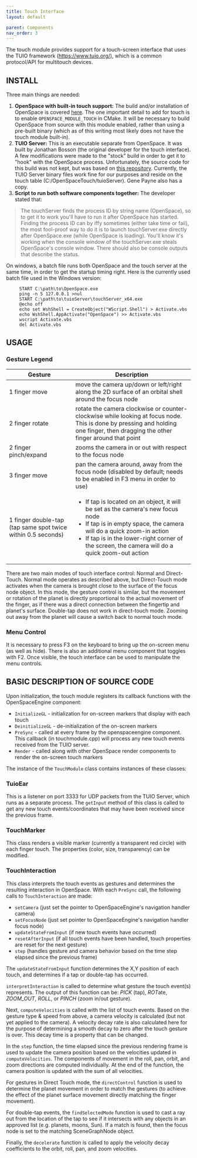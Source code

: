 ```yaml
---
title: Touch Interface
layout: default

parent: Components
nav_order: 3
---
```


The touch module provides support for a touch-screen interface that uses the TUIO framework (https://www.tuio.org/), which is a common protocol/API for multitouch devices.

## INSTALL
Three main things are needed:
1. **OpenSpace with built-in touch support:**  The build and/or installation of OpenSpace is covered [here](https://github.com/OpenSpace/OpenSpace/wiki/Compiling).  The one important detail to add for touch is to enable `OPENSPACE_MODULE_TOUCH` in CMake.  It will be necessary to build OpenSpace from source with this module enabled, rather than using a pre-built binary (which as of this writing most likely does not have the touch module built-in).
2. **TUIO Server:**  This is an executable separate from OpenSpace.  It was built by Jonathan Bosson (the original developer for the touch interface).  A few modifications were made to the "stock" build in order to get it to "hook" with the OpenSpace process.  Unfortunately, the source code for this build was not kept, but was based on [this repository](https://github.com/vialab/Touch2Tuio/tree/master/TouchHook).  Currently, the TUIO Server binary files work fine for our purposes and reside on the touch table (C:/OpenSpaceTouch/tuioServer).  Gene Payne also has a copy.
3. **Script to run both software components together:**  The developer stated that:
> The touchServer finds the process ID by string name (OpenSpace), so to get it to work you'll have to run it after OpenSpace has started. Finding the process ID can by iffy sometimes (either take time or fail), the most fool-proof way to do it is to launch touchServer.exe directly after OpenSpace.exe (while OpenSpace is loading).  You'll know it's working when the console window of the touchServer.exe steals OpenSpace's console window.  There should also be console outputs that describe the status.

On windows, a batch file runs both OpenSpace and the touch server at the same time, in order to get the startup timing right.  Here is the currently used batch file used in the Windows version:
```
     START C:\path\to\OpenSpace.exe
     ping -n 5 127.0.0.1 >nul
     START C:\path\to\tuioServer\touchServer_x64.exe
     @echo off
     echo set WshShell = CreateObject("WScript.Shell") > Activate.vbs
     echo WshShell.AppActivate("OpenSpace") >> Activate.vbs
     wscript Activate.vbs
     del Activate.vbs
```

## USAGE
### Gesture Legend

| Gesture | Description |
|---------|-------------|
|1 finger move | move the camera up/down or left/right along the 2D surface of an orbital shell around the focus node|
|2 finger rotate | rotate the camera clockwise or counter-clockwise while looking at focus node.  This is done by pressing and holding one finger, then dragging the other finger around that point|
|2 finger pinch/expand | zooms the camera in or out with respect to the focus node|
|3 finger move | pan the camera around, away from the focus node (disabled by default; needs to be enabled in F3 menu in order to use)|
|1 finger double-tap (tap same spot twice within 0.5 seconds) |<ul><li>If tap is located on an object, it will be set as the camera's new focus node</li><li>If tap is in empty space, the camera will do a quick zoom-in action</li><li>If tap is in the lower-right corner of the screen, the camera will do a quick zoom-out action</li></ul>|

There are two main modes of touch interface control: Normal and Direct-Touch.  Normal mode operates as described above, but Direct-Touch mode activates when the camera is brought close to the surface of the focus node object.  In this mode, the gesture control is similar, but the movement or rotation of the planet is directly proportional to the actual movement of the finger, as if there was a direct connection between the fingertip and planet's surface.  Double-tap does not work in direct-touch mode.  Zooming out away from the planet will cause a switch back to normal touch mode.

### Menu Control
It is necessary to press F3 on the keyboard to bring up the on-screen menu (as well as hide).  There is also an additional menu component that toggles with F2.  Once visible, the touch interface can be used to manipulate the menu controls.

## BASIC DESCRIPTION OF SOURCE CODE
Upon initialization, the touch module registers its callback functions with the OpenSpaceEngine component:
  * `InitializeGL` - initialization for on-screen markers that display with each touch
  * `DeinitializeGL` - de-initialization of the on-screen markers
  * `PreSync` - called at every frame by the openspaceengine component.  This callback (in touchmodule.cpp) will process any new touch events received from the TUIO server.
  * `Render` - called along with other OpenSpace render components to render the on-screen touch markers

The instance of the `TouchModule` class contains instances of these classes:
### TuioEar
This is a listener on port 3333 for UDP packets from the TUIO Server, which runs as a separate process.  The `getInput` method of this class is called to get any new touch events/coordinates that may have been received since the previous frame.
### TouchMarker
This class renders a visible marker (currently a transparent red circle) with each finger touch.  The properties (color, size, transparency) can be modified.
### TouchInteraction
This class interprets the touch events as gestures and determines the resulting interaction in OpenSpace.
With each `PreSync` call, the following calls to `TouchInteraction` are made:
  * `setCamera` (just set the pointer to OpenSpaceEngine's navigation handler camera)
  * `setFocusNode` (just set pointer to OpenSpaceEngine's navigation handler focus node)
  * `updateStateFromInput` (if new touch events have occurred)
  * `resetAfterInput` (if all touch events have been handled, touch properties are reset for the next gesture)
  * `step` (handles gesture and camera behavior based on the time step elapsed since the previous frame)

The `updateStateFromInput` function determines the X,Y position of each touch, and determines if a tap or double-tap has occurred.

`interpretInteraction` is called to determine what gesture the touch event(s) represents.  The output of this function can be: *PICK* (tap), *ROT*ate, *ZOOM_OUT*, *ROLL*, or *PINCH* (zoom in/out gesture).

Next, `computeVelocities` is called with the list of touch events.  Based on the gesture type & speed from above, a camera velocity is calculated (but not yet applied to the camera).  A velocity decay rate is also calculated here for the purpose of determining a smooth decay to zero after the touch gesture is over.  This decay time is a property that can be changed.

In the `step` function, the time elapsed since the previous rendering frame is used to update the camera position based on the velocities updated in `computeVelocities`.  The components of movement in the roll, pan, orbit, and zoom directions are computed individually.  At the end of the function, the camera position is updated with the sum of all velocities.

For gestures in Direct Touch mode, the `directControl` function is used to determine the planet movement in order to match the gestures (to achieve the effect of the planet surface movement directly matching the finger movement).

For double-tap events, the `findSelectedMode` function is used to cast a ray out from the location of the tap to see if it intersects with any objects in an approved list (e.g. planets, moons, Sun).  If a match is found, then the focus node is set to the matching SceneGraphNode object.

Finally, the `decelerate` function is called to apply the velocity decay coefficients to the orbit, roll, pan, and zoom velocities.
